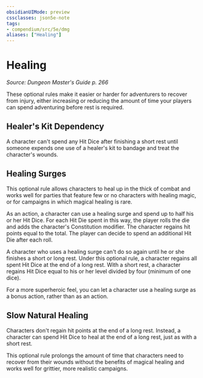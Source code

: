 ```yaml
---
obsidianUIMode: preview
cssclasses: json5e-note
tags:
- compendium/src/5e/dmg
aliases: ["Healing"]
---
```

# Healing
*Source: Dungeon Master's Guide p. 266* 

These optional rules make it easier or harder for adventurers to recover from injury, either increasing or reducing the amount of time your players can spend adventuring before rest is required.

## Healer's Kit Dependency

A character can't spend any Hit Dice after finishing a short rest until someone expends one use of a healer's kit to bandage and treat the character's wounds.

## Healing Surges

This optional rule allows characters to heal up in the thick of combat and works well for parties that feature few or no characters with healing magic, or for campaigns in which magical healing is rare.

As an action, a character can use a healing surge and spend up to half his or her Hit Dice. For each Hit Die spent in this way, the player rolls the die and adds the character's Constitution modifier. The character regains hit points equal to the total. The player can decide to spend an additional Hit Die after each roll.

A character who uses a healing surge can't do so again until he or she finishes a short or long rest. Under this optional rule, a character regains all spent Hit Dice at the end of a long rest. With a short rest, a character regains Hit Dice equal to his or her level divided by four (minimum of one dice).

For a more superheroic feel, you can let a character use a healing surge as a bonus action, rather than as an action.

## Slow Natural Healing

Characters don't regain hit points at the end of a long rest. Instead, a character can spend Hit Dice to heal at the end of a long rest, just as with a short rest.

This optional rule prolongs the amount of time that characters need to recover from their wounds without the benefits of magical healing and works well for grittier, more realistic campaigns.